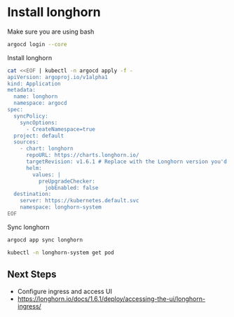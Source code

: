 # Install longhorn

Make sure you are using bash

```bash
argocd login --core
```

Install longhorn

```bash
cat <<EOF | kubectl -n argocd apply -f -
apiVersion: argoproj.io/v1alpha1
kind: Application
metadata:
  name: longhorn
  namespace: argocd
spec:
  syncPolicy:
    syncOptions:
      - CreateNamespace=true
  project: default
  sources:
    - chart: longhorn
      repoURL: https://charts.longhorn.io/
      targetRevision: v1.6.1 # Replace with the Longhorn version you'd like to install or upgrade to
      helm:
        values: |
          preUpgradeChecker:
            jobEnabled: false
  destination:
    server: https://kubernetes.default.svc
    namespace: longhorn-system
EOF
```

Sync longhorn

```bash
argocd app sync longhorn
```

```bash
kubectl -n longhorn-system get pod
```

## Next Steps

- Configure ingress and access UI
- https://longhorn.io/docs/1.6.1/deploy/accessing-the-ui/longhorn-ingress/
